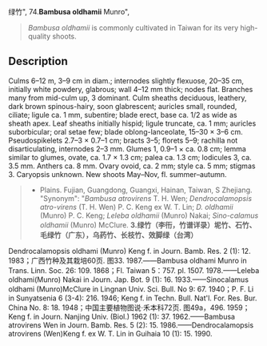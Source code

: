 绿竹",
74.**Bambusa oldhamii** Munro",

> *Bambusa oldhamii* is commonly cultivated in Taiwan for its very high-quality shoots.

## Description
Culms 6–12 m, 3–9 cm in diam.; internodes slightly flexuose, 20–35 cm, initially white powdery, glabrous; wall 4–12 mm thick; nodes flat. Branches many from mid-culm up, 3 dominant. Culm sheaths deciduous, leathery, dark brown spinous-hairy, soon glabrescent; auricles small, rounded, ciliate; ligule ca. 1 mm, subentire; blade erect, base ca. 1/2 as wide as sheath apex. Leaf sheaths initially hispid; ligule truncate, ca. 1 mm; auricles suborbicular; oral setae few; blade oblong-lanceolate, 15–30 × 3–6 cm. Pseudospikelets 2.7–3 × 0.7–1 cm; bracts 3–5; florets 5–9; rachilla not disarticulating, internodes 2–3 mm. Glumes 1, 0.9–1 × ca. 0.8 cm; lemma similar to glumes, ovate, ca. 1.7 × 1.3 cm; palea ca. 1.3 cm; lodicules 3, ca. 3.5 mm. Anthers ca. 8 mm. Ovary ovoid, ca. 2 mm; style ca. 5 mm; stigmas 3. Caryopsis unknown. New shoots May–Nov, fl. summer–autumn.

> * Plains. Fujian, Guangdong, Guangxi, Hainan, Taiwan, S Zhejiang.
  "Synonym": "*Bambusa atrovirens* T. H. Wen; *Dendrocalamopsis atro-virens* (T. H. Wen) P. C. Keng ex W. T. Lin; *D. oldhamii* (Munro) P. C. Keng; *Leleba oldhamii* (Munro) Nakai; *Sino-calamus oldhamii* (Munro) McClure.
**3.绿竹（李衎，竹谱详录）坭竹、石竹、毛绿竹（广东），乌药竹、长枝竹、效脚绿（台湾）**

Dendrocalamopsis oldhami (Munro) Keng f. in Journ. Bamb. Res. 2 (1): 12. 1983；广西竹种及其栽培60页. 图33. 1987.——Bambusa oldhami Munro in Trans. Linn. Soc. 26: 109. 1868；Fl. Taiwan 5：757. pl. 1507. 1978.——Leleba oldhami(Munro) Nakai in Journ. Jap. Bot. 9 (1): 16. 1933.——Sinocalamus oldhami (Munro)McClure in Lingnan Univ. Sci. Bull. No 9: 67. 1940；P. F. Li in Sunyatsenia 6 (3-4): 216. 1946; Keng f. in Techn. Bull. Nat'l. For. Res. Bur. China No. 8: 18. 1948；中国主要植物图说·禾本科72页. 图49a，496. 1959；Keng f. in Journ. Nanjing Univ. (Biol.) 1962 (1): 37. 1962.——Bambusa atrovirens Wen in Journ. Bamb. Res. 5 (2): 15. 1986.——Dendrocalamopsis atrovirens (Wen)Keng f. ex W. T. Lin in Guihaia 10 (1): 15. 1990.
